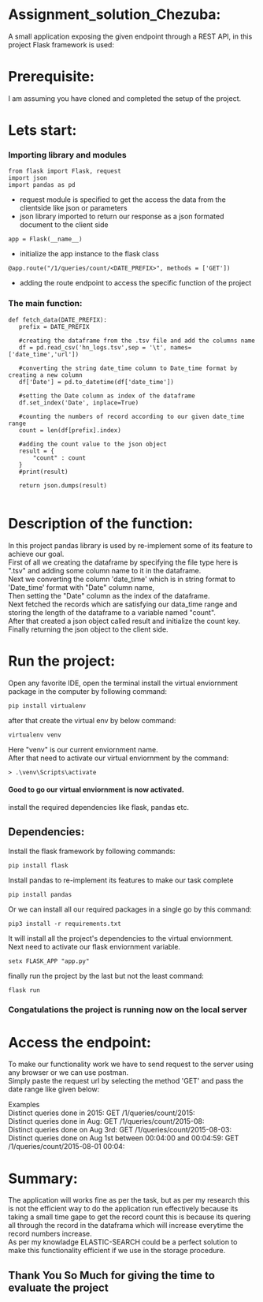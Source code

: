 # Assignment_solution_Chezuba:
 A small application exposing the given endpoint through a REST API, in this project Flask framework is used:
 
# Prerequisite:
 I am assuming you have cloned and completed the setup of the project. 
 
 
# Lets start:
 ### Importing library and modules
 ```
 from flask import Flask, request
 import json
 import pandas as pd
 ```
 - request module is specified to get the access the data from the clientside like json or parameters<br>
 - json library imported to return our response as a json formated document to the client side<br>
 
 ```
 app = Flask(__name__)
 ```
 - initialize the app instance to the flask class
 
 ```
 @app.route("/1/queries/count/<DATE_PREFIX>", methods = ['GET'])
 ```
 - adding the route endpoint to access the specific function of the project<br>
 ### The main function:
 ```
 def fetch_data(DATE_PREFIX):
    prefix = DATE_PREFIX

    #creating the dataframe from the .tsv file and add the columns name
    df = pd.read_csv('hn_logs.tsv',sep = '\t', names=['date_time','url'])
    
    #converting the string date_time column to Date_time format by creating a new column
    df['Date'] = pd.to_datetime(df['date_time'])

    #setting the Date column as index of the dataframe
    df.set_index('Date', inplace=True)
      
    #counting the numbers of record according to our given date_time range  
    count = len(df[prefix].index)

    #adding the count value to the json object 
    result = {
        "count" : count
    }
    #print(result)

    return json.dumps(result)
        
```
# Description of the function:
In this project pandas library is used by re-implement some of its feature to achieve our goal.<br>
First of all we creating the dataframe by specifying the file type here is ".tsv" and adding some column name to it in the dataframe.<br>
Next we converting the column 'date_time' which is in string format to 'Date_time' format with "Date" column name,<br>
Then setting the "Date" column as the index of the dataframe.<br>
Next fetched the records which are satisfying our data_time range and storing the length of the dataframe to a variable named "count".<br>
After that created a json object called result and initialize the count key.<br>
Finally returning the json object to the client side.

# Run the project:
Open any favorite IDE, open the terminal
install the virtual enviornment package in the computer by following command:
```
pip install virtualenv
```
after that create the virtual env by below command:
```
virtualenv venv
```
Here "venv" is our current enviornment name.<br>
After that need to activate our virtual enviornment by the command:
```
> .\venv\Scripts\activate 
```
#### Good to go our virtual enviornment is now activated.<br>
install the required dependencies like flask, pandas etc.<br>
## Dependencies:
 Install the flask framework by following commands:<br>
 ```
 pip install flask
 ```
 Install pandas to re-implement its features to make our task complete<br>
 ```
 pip install pandas
 ```
Or we can install all our required packages in a single go by this command:
```
pip3 install -r requirements.txt
```
It will install all the project's dependencies to the virtual enviornment.<br>
Next need to activate our flask enviornment variable.<br>
```
setx FLASK_APP "app.py"
```
finally run the project by the last but not the least command:<br>
```
flask run
```
### Congatulations the project is running now on the local server
# Access the endpoint:
To make our functionality work we have to send request to the server using any browser or we can use postman.<br>
Simply paste the request url by selecting the method 'GET' and pass the date range like given below:

Examples<br>
Distinct queries done in 2015: GET /1/queries/count/2015: <br>
Distinct queries done in Aug: GET /1/queries/count/2015-08: <br>
Distinct queries done on Aug 3rd: GET /1/queries/count/2015-08-03: <br>
Distinct queries done on Aug 1st between 00:04:00 and 00:04:59: GET /1/queries/count/2015-08-01 00:04: <br>

# Summary:
The application will works fine as per the task, but as per my research this is not the efficient way to do the application run effectively because its taking a small time gape to get the record count this is because its quering all through the record in the dataframa which will increase everytime the record numbers increase.<br>
As per my knowladge ELASTIC-SEARCH could be a perfect solution to make this functionality efficient if we use in the storage procedure.

## Thank You So Much for giving the time to evaluate the project




 
 
